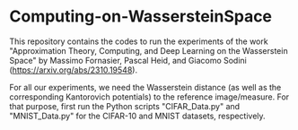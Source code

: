 # Computing-on-WassersteinSpace

This repository contains the codes to run the experiments of the work "Approximation Theory, Computing, and Deep Learning on the Wasserstein Space" by Massimo Fornasier, Pascal Heid, and Giacomo Sodini (https://arxiv.org/abs/2310.19548).

For all our experiments, we need the Wasserstein distance (as well as the corresponding Kantorovich potentials) to the reference image/measure. For that purpose, first run the Python scripts "CIFAR_Data.py" and "MNIST_Data.py" for the CIFAR-10 and MNIST datasets, respectively.
